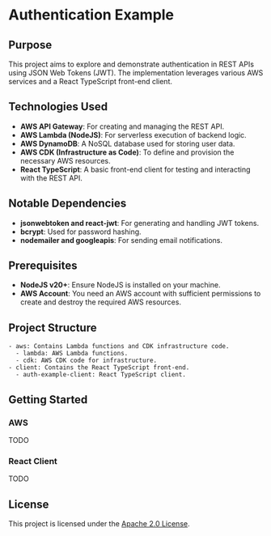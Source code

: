 # Authentication Example

## Purpose

This project aims to explore and demonstrate authentication in REST APIs using JSON Web Tokens (JWT). The implementation leverages various AWS services and a React TypeScript front-end client.

## Technologies Used

- **AWS API Gateway**: For creating and managing the REST API.
- **AWS Lambda (NodeJS)**: For serverless execution of backend logic.
- **AWS DynamoDB**: A NoSQL database used for storing user data.
- **AWS CDK (Infrastructure as Code)**: To define and provision the necessary AWS resources.
- **React TypeScript**: A basic front-end client for testing and interacting with the REST API.

## Notable Dependencies

- **jsonwebtoken and react-jwt**: For generating and handling JWT tokens.
- **bcrypt**: Used for password hashing.
- **nodemailer and googleapis**: For sending email notifications.

## Prerequisites

- **NodeJS v20+**: Ensure NodeJS is installed on your machine.
- **AWS Account**: You need an AWS account with sufficient permissions to create and destroy the required AWS resources.

## Project Structure

```
- aws: Contains Lambda functions and CDK infrastructure code.
  - lambda: AWS Lambda functions.
  - cdk: AWS CDK code for infrastructure.
- client: Contains the React TypeScript front-end.
  - auth-example-client: React TypeScript client.
```

## Getting Started

### AWS

TODO

### React Client

TODO

## License

This project is licensed under the [Apache 2.0 License](LICENSE).
